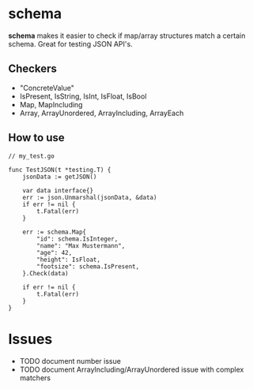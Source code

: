 # schema

**schema** makes it easier to check if map/array structures match a certain schema. Great for testing JSON API's.

## Checkers

- "ConcreteValue"
- IsPresent, IsString, IsInt, IsFloat, IsBool
- Map, MapIncluding
- Array, ArrayUnordered, ArrayIncluding, ArrayEach
 
## How to use

    // my_test.go
    
    func TestJSON(t *testing.T) {
        jsonData := getJSON()
        
        var data interface{}
        err := json.Unmarshal(jsonData, &data)
        if err != nil {
            t.Fatal(err)
        }
        
        err := schema.Map{
            "id": schema.IsInteger,
            "name": "Max Mustermann",
            "age": 42,
            "height": IsFloat,
            "footsize": schema.IsPresent,
        }.Check(data)
        
        if err != nil {
            t.Fatal(err)
        }
    }
    
    
# Issues

- TODO document number issue
- TODO document ArrayIncluding/ArrayUnordered issue with complex matchers